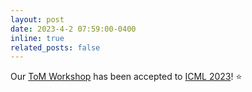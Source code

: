 ```yaml
---
layout: post
date: 2023-4-2 07:59:00-0400
inline: true
related_posts: false
---
```


Our [ToM Workshop](https://tomworkshop.github.io/) has been accepted to [ICML 2023](https://icml.cc/Conferences/2023/Dates)! :star: